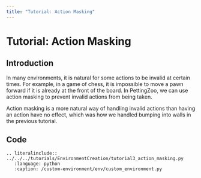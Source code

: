 ```yaml
---
title: "Tutorial: Action Masking"
---
```


# Tutorial: Action Masking

## Introduction

In many environments, it is natural for some actions to be invalid at certain times. For example, in a game of chess, it is impossible to move a pawn forward if it is already at the front of the board. In PettingZoo, we can use action masking to prevent invalid actions from being taken.

Action masking is a more natural way of handling invalid actions than having an action have no effect, which was how we handled bumping into walls in the previous tutorial.

## Code

```{eval-rst}
.. literalinclude:: ../../../tutorials/EnvironmentCreation/tutorial3_action_masking.py
   :language: python
   :caption: /custom-environment/env/custom_environment.py
```
